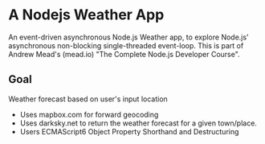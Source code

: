 # A Nodejs Weather App
An event-driven asynchronous Node.js Weather app, to explore Node.js' asynchronous non-blocking single-threaded event-loop.
This is part of Andrew Mead's (mead.io) "The Complete Node.js Developer Course".

## Goal
Weather forecast based on user's input location

* Uses mapbox.com for forward geocoding
* Uses darksky.net to return the weather forecast for a given town/place.
* Users ECMAScript6 Object Property Shorthand and Destructuring